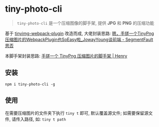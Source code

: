 # tiny-photo-cli

> `tiny-photo-cli` 是一个压缩图像的脚手架, 提供 **JPG** 和 **PNG** 的压缩功能

基于 [tinyimg-webpack-plugin](https://github.com/JowayYoung/tinyimg-webpack-plugin) 改造而成, 大佬封装思路: [嗯，手搓一个TinyPng压缩图片的WebpackPlugin也SoEasy啦_JowayYoung谈前端 - SegmentFault 思否](https://segmentfault.com/a/1190000023564439?utm_source=tag-newest)

本脚手架封装思路: [手搓一个 TinyPng 压缩图片的脚手架 | Henry](https://tsz.now.sh/2020/10/06/tiny-cli/)

## 安装

`npm i tiny-photo-cli -g`

## 使用

在需要压缩图片的文件夹下执行 `tiny t` 即可, 默认覆盖源文件; 如需要保留源文件, 请传入路径, 如: `tiny t path`

